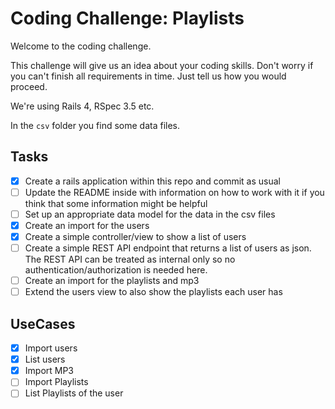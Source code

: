 # Coding Challenge: Playlists

Welcome to the coding challenge.

This challenge will give us an idea about your coding skills. Don't worry if you can't finish all requirements in time. Just tell us how you would proceed.

We're using Rails 4, RSpec 3.5 etc.

In the `csv` folder you find some data files.

## Tasks

- [x] Create a rails application within this repo and commit as usual
- [ ] Update the README inside with information on how to work with it if you think that some information might be helpful
- [ ] Set up an appropriate data model for the data in the csv files
- [x] Create an import for the users
- [x] Create a simple controller/view to show a list of users
- [ ] Create a simple REST API endpoint that returns a list of users as json. The REST API can be treated as internal only so no authentication/authorization is needed here.
- [ ] Create an import for the playlists and mp3
- [ ] Extend the users view to also show the playlists each user has

## UseCases

- [x] Import users
- [x] List users
- [x] Import MP3
- [ ] Import Playlists
- [ ] List Playlists of the user
